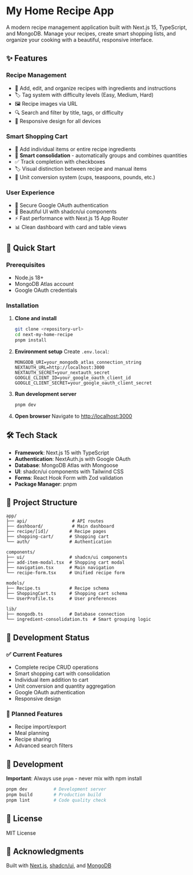 # My Home Recipe App

A modern recipe management application built with Next.js 15, TypeScript, and MongoDB. Manage your recipes, create smart shopping lists, and organize your cooking with a beautiful, responsive interface.

## ✨ Features

### Recipe Management
- 📝 Add, edit, and organize recipes with ingredients and instructions
- 🏷️ Tag system with difficulty levels (Easy, Medium, Hard)
- 🖼️ Recipe images via URL
- 🔍 Search and filter by title, tags, or difficulty
- 📱 Responsive design for all devices

### Smart Shopping Cart
- 🛒 Add individual items or entire recipe ingredients
- 🧮 **Smart consolidation** - automatically groups and combines quantities
- ✅ Track completion with checkboxes
- 🏷️ Visual distinction between recipe and manual items
- 🔄 Unit conversion system (cups, teaspoons, pounds, etc.)

### User Experience
- 🔐 Secure Google OAuth authentication
- 🎨 Beautiful UI with shadcn/ui components
- ⚡ Fast performance with Next.js 15 App Router
- 📊 Clean dashboard with card and table views

## 🚀 Quick Start

### Prerequisites
- Node.js 18+
- MongoDB Atlas account
- Google OAuth credentials

### Installation

1. **Clone and install**
   ```bash
   git clone <repository-url>
   cd next-my-home-recipe
   pnpm install
   ```

2. **Environment setup**
   Create `.env.local`:
   ```env
   MONGODB_URI=your_mongodb_atlas_connection_string
   NEXTAUTH_URL=http://localhost:3000
   NEXTAUTH_SECRET=your_nextauth_secret
   GOOGLE_CLIENT_ID=your_google_oauth_client_id
   GOOGLE_CLIENT_SECRET=your_google_oauth_client_secret
   ```

3. **Run development server**
   ```bash
   pnpm dev
   ```

4. **Open browser**
   Navigate to [http://localhost:3000](http://localhost:3000)

## 🛠️ Tech Stack

- **Framework**: Next.js 15 with TypeScript
- **Authentication**: NextAuth.js with Google OAuth
- **Database**: MongoDB Atlas with Mongoose
- **UI**: shadcn/ui components with Tailwind CSS
- **Forms**: React Hook Form with Zod validation
- **Package Manager**: pnpm

## 📁 Project Structure

```
app/
├── api/                 # API routes
├── dashboard/           # Main dashboard
├── recipe/[id]/        # Recipe pages
├── shopping-cart/      # Shopping cart
└── auth/               # Authentication

components/
├── ui/                 # shadcn/ui components
├── add-item-modal.tsx  # Shopping cart modal
├── navigation.tsx      # Main navigation
└── recipe-form.tsx     # Unified recipe form

models/
├── Recipe.ts           # Recipe schema
├── ShoppingCart.ts     # Shopping cart schema
└── UserProfile.ts      # User preferences

lib/
├── mongodb.ts          # Database connection
└── ingredient-consolidation.ts  # Smart grouping logic
```

## 🎯 Development Status

### ✅ Current Features
- Complete recipe CRUD operations
- Smart shopping cart with consolidation
- Individual item addition to cart
- Unit conversion and quantity aggregation
- Google OAuth authentication
- Responsive design

### 🚧 Planned Features
- Recipe import/export
- Meal planning
- Recipe sharing
- Advanced search filters

## 🔧 Development

**Important**: Always use `pnpm` - never mix with npm install

```bash
pnpm dev          # Development server
pnpm build        # Production build
pnpm lint         # Code quality check
```

## 📝 License

MIT License

## 🙏 Acknowledgments

Built with [Next.js](https://nextjs.org), [shadcn/ui](https://ui.shadcn.com), and [MongoDB](https://mongodb.com)